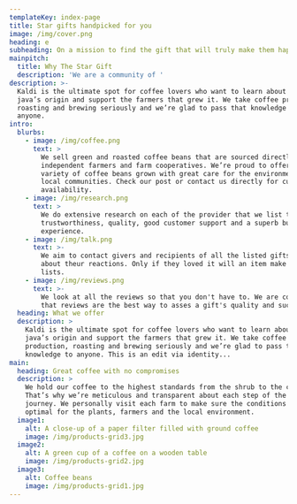 ```yaml
---
templateKey: index-page
title: Star gifts handpicked for you
image: /img/cover.png
heading: e
subheading: On a mission to find the gift that will truly make them happy
mainpitch:
  title: Why The Star Gift
  description: 'We are a community of '
description: >-
  Kaldi is the ultimate spot for coffee lovers who want to learn about their
  java’s origin and support the farmers that grew it. We take coffee production,
  roasting and brewing seriously and we’re glad to pass that knowledge to
  anyone.
intro:
  blurbs:
    - image: /img/coffee.png
      text: >
        We sell green and roasted coffee beans that are sourced directly from
        independent farmers and farm cooperatives. We’re proud to offer a
        variety of coffee beans grown with great care for the environment and
        local communities. Check our post or contact us directly for current
        availability.
    - image: /img/research.png
      text: >
        We do extensive research on each of the provider that we list to ensure
        trustworthiness, quality, good customer support and a superb buying
        experience.
    - image: /img/talk.png
      text: >-
        We aim to contact givers and recipients of all the listed gifts to ask
        about theur reactions. Only if they loved it will an item make it to our
        lists. 
    - image: /img/reviews.png
      text: >-
        We look at all the reviews so that you don't have to. We are convinced
        that reviews are the best way to asses a gift's quality and sucess.
  heading: What we offer
  description: >
    Kaldi is the ultimate spot for coffee lovers who want to learn about their
    java’s origin and support the farmers that grew it. We take coffee
    production, roasting and brewing seriously and we’re glad to pass that
    knowledge to anyone. This is an edit via identity...
main:
  heading: Great coffee with no compromises
  description: >
    We hold our coffee to the highest standards from the shrub to the cup.
    That’s why we’re meticulous and transparent about each step of the coffee’s
    journey. We personally visit each farm to make sure the conditions are
    optimal for the plants, farmers and the local environment.
  image1:
    alt: A close-up of a paper filter filled with ground coffee
    image: /img/products-grid3.jpg
  image2:
    alt: A green cup of a coffee on a wooden table
    image: /img/products-grid2.jpg
  image3:
    alt: Coffee beans
    image: /img/products-grid1.jpg
---
```


